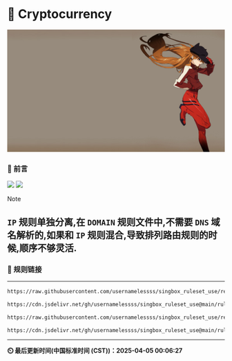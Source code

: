 
# 🧸 Cryptocurrency
![](https://raw.githubusercontent.com/usernamelessss/picture-bed/main/images/202504042256831.jpg)
### 📣 前言
![](https://shields.io/badge/-移除重复规则-ff69b4) ![](https://shields.io/badge/-IP&nbsp;规则单独存放不与&nbsp;DOMAIN&nbsp;等混合-green)
> [!NOTE]
**`IP` 规则单独分离,在 `DOMAIN` 规则文件中,不需要 `DNS` 域名解析的,如果和 `IP` 规则混合,导致排列路由规则的时候,顺序不够灵活.**
---

###  🔗 规则链接
---

```url
https://raw.githubusercontent.com/usernamelessss/singbox_ruleset_use/refs/heads/main/rule/Cryptocurrency/Cryptocurrency_No_IP.json
```

```url
https://cdn.jsdelivr.net/gh/usernamelessss/singbox_ruleset_use@main/rule/Cryptocurrency/Cryptocurrency_No_IP.json
```

```url
https://raw.githubusercontent.com/usernamelessss/singbox_ruleset_use/refs/heads/main/rule/Cryptocurrency/Cryptocurrency_No_IP.srs
```

```url
https://cdn.jsdelivr.net/gh/usernamelessss/singbox_ruleset_use@main/rule/Cryptocurrency/Cryptocurrency_No_IP.srs
```

---
**⏲️ 最后更新时间(中国标准时间 (CST))：2025-04-05 00:06:27**